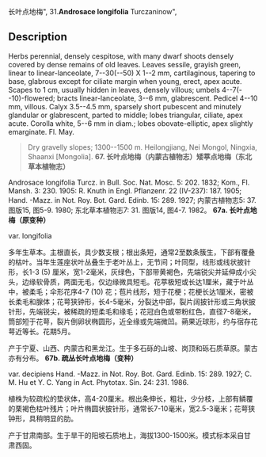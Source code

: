 长叶点地梅",
31.**Androsace longifolia** Turczaninow",

## Description
Herbs perennial, densely cespitose, with many dwarf shoots densely covered by dense remains of old leaves. Leaves sessile, grayish green, linear to linear-lanceolate, 7--30(--50) X 1--2 mm, cartilaginous, tapering to base, glabrous except for ciliate margin when young, erect, apex acute. Scapes to 1 cm, usually hidden in leaves, densely villous; umbels 4--7(--10)-flowered; bracts linear-lanceolate, 3--6 mm, glabrescent. Pedicel 4--10 mm, villous. Calyx 3.5--4.5 mm, sparsely short pubescent and minutely glandular or glabrescent, parted to middle; lobes triangular, ciliate, apex acute. Corolla white, 5--6 mm in diam.; lobes obovate-elliptic, apex slightly emarginate. Fl. May.

> Dry gravelly slopes; 1300--1500 m. Heilongjiang, Nei Mongol, Ningxia, Shaanxi [Mongolia].
**67. 长叶点地梅（内蒙古植物志）矮葶点地梅（东北草本植物志）**

Androsace longifolia Turcz. in Bull. Soc. Nat. Mosc. 5: 202. 1832; Kom., Fl. Mansh. 3: 230. 1905: R. Knuth in Engl. Pflanzenr. 22 (IV-237): 187. 1905; Hand. -Mazz. in Not. Roy. Bot. Gard. Edinb. 15: 289. 1927; 内蒙古植物志5: 37. 图版15, 图5-9. 1980; 东北草本植物志7: 31. 图版14, 图4-7. 1982。
**67a. 长叶点地梅（原变种）**

var. longifolia

多年生草本。主根直长，具少数支根；根出条短，通常2至数条簇生，下部有覆叠的枯叶。当年生莲座状叶丛叠生于老叶丛上，无节间；叶同型，线形或线状披针形，长1-3 (5) 厘米，宽1-2毫米，灰绿色，下部带黄褐色，先端锐尖并延伸成小尖头，边缘软骨质，两面无毛，仅边缘微具短毛。花葶极短或长达1厘米，藏于叶丛中，被柔毛；伞形花序4-7 (10) 花；苞片线形，短于花梗；花梗长达1厘米，密被长柔毛和腺体；花萼狭钟形，长4-5毫米，分裂达中部，裂片阔披针形或三角状披针形，先端锐尖，被稀疏的短柔毛和缘毛；花冠白色或带粉红色，直径7-8毫米，筒部短于花萼，裂片倒卵状椭圆形，近全缘或先端微凹。蒴果近球形，约与宿存花萼近等长。花期5月。

产于宁夏、山西、内蒙古和黑龙江。生于多石砾的山坡、岗顶和砾石质草原。蒙古亦有分布。
**67b. 疏丛长叶点地梅（变种）**

var. decipiens Hand. -Mazz. in Not. Roy. Bot. Gard. Edinb. 15: 289. 1927; C. M. Hu et Y. C. Yang in Act. Phytotax. Sin. 24: 231. 1986.

植株为较疏松的垫状体，高4-20厘米。根出条伸长，粗壮，少分枝，上部有鳞覆的栗褐色枯叶残片；叶片椭圆状披针形，通常长7-10毫米，宽2.5-3毫米；花萼狭钟形，具稍明显的肋。

产于甘肃南部。生于旱干的阳坡石质地上，海拔1300-1500米。模式标本采自甘肃西固。
